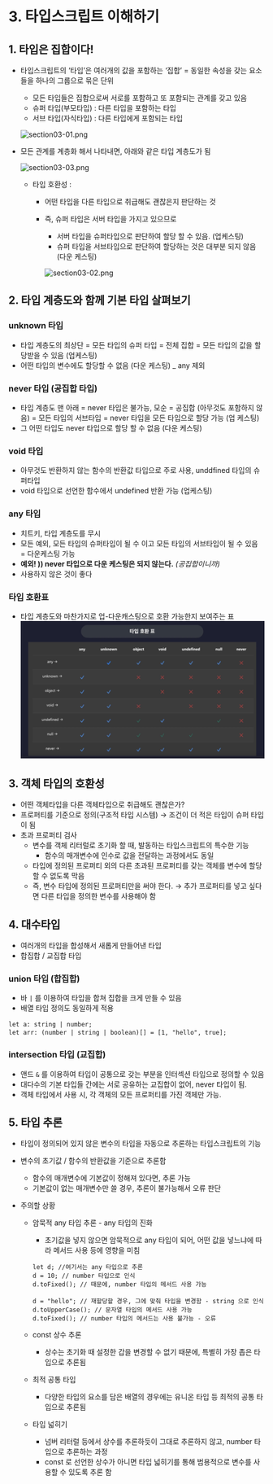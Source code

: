 # 3. 타입스크립트 이해하기

## 1. 타입은 집합이다!

- 타입스크립트의 ‘타입’은 여러개의 값을 포함하는 ‘집합’ = 동일한 속성을 갖는 요소들을 하나의 그룹으로 묶은 단위
    - 모든 타입들은 집합으로써 서로를 포함하고 또 포함되는 관계를 갖고 있음
    - 슈퍼 타입(부모타입) : 다른 타입을 포함하는 타입
    - 서브 타입(자식타입) : 다른 타입에게 포함되는 타입
    
    ![section03-01.png](./imgsection03-01.png)
    
- 모든 관계를 계층화 해서 나타내면, 아래와 같은 타입 계층도가 됨
    
    ![section03-03.png](./imgsection03-03.png)
    
    - 타입 호환성 :
        - 어떤 타입을 다른 타입으로 취급해도 괜찮은지 판단하는 것
        - 즉, 슈퍼 타입은 서버 타입을 가지고 있으므로
            - 서버 타입을 슈퍼타입으로 판단하여 할당 할 수 있음. (업케스팅)
            - 슈퍼 타입을 서브타입으로 판단하여 할당하는 것은 대부분 되지 않음 (다운 케스팅)
            
            ![section03-02.png](./imgsection03-02.png)
            

## 2. 타입 계층도와 함께 기본 타입 살펴보기

### unknown 타입

- 타입 계층도의 최상단 = 모든 타입의 슈퍼 타입 =  전체 집합 = 모든 타입의 값을 할당받을 수 있음 (업케스팅)
- 어떤 타입의 변수에도 할당할 수 없음 (다운 케스팅) _ any 제외

### ****never 타입 (공집합 타입)****

- 타입 계층도 맨 아래 = never 타입은 불가능, 모순 = 공집합 (아무것도 포함하지 않음) = 모든 타입의 서브타입 = never 타입을 모든 타입으로 할당 가능 (업 케스팅)
- 그 어떤 타입도 never 타입으로 할당 할 수 없음 (다운 케스팅)

### void 타입

- 아무것도 반환하지 않는 함수의 반환값 타입으로 주로 사용, unddfined 타입의 슈퍼타입
- void 타입으로 선언한 함수에서 undefined 반환 가능 (업케스팅)

### any 타입

- 치트키, 타입 계층도를 무시
- 모든 예외, 모든 타입의 슈퍼타입이 될 수 이고 모든 타입의 서브타입이 될 수 있음 = 다운케스팅 가능
- **예외! )) never 타입으로 다운 케스팅은 되지 않는다.** *(공집합이니까)*
- 사용하지 않은 것이 좋다

### 타입 호환표

- 타입 계층도와 마찬가지로 업-다운캐스팅으로 호환 가능한지 보여주는 표
![section03-04.png](./img/section03-04.png)

## 3. 객체 타입의 호환성

- 어떤 객체타입을 다른 객체타입으로 취급해도 괜찮은가?
- 프로퍼티를 기준으로 정의(구조적 타입 시스템) → 조건이 더 적은 타입이 슈퍼 타입이 됨
- 초과 프로퍼티 검사
    - 변수를 객체 리터럴로 초기화 할 때, 발동하는 타입스크립트의 특수한 기능
        - 함수의 매개변수에 인수로 값을 전달하는 과정에서도 동일
    - 타입에 정의된 프로퍼티 외의 다른 초과된 프로퍼티를 갖는 객체를 변수에 할당 할 수 없도록 막음
    - 즉, 변수 타입에 정의된 프로퍼티만을 써야 한다. → 추가 프로퍼티를 넣고 싶다면 다른 타입을 정의한 변수를 사용해야 함

## 4. 대수타입

- 여러개의 타입을 합성해서 새롭게 만들어낸 타입
- 합집합 / 교집합 타입

### union 타입 (합집합)

- 바 `|` 를 이용하여 타입을 합쳐 집합을 크게 만들 수 있음
- 배열 타입 정의도 동일하게 적용

```tsx
let a: string | number;
let arr: (number | string | boolean)[] = [1, "hello", true];
```

### intersection 타입 (교집합)

- 앤드 `&` 를 이용하여 타입이 공통으로 갖는 부분을 인터섹션 타입으로 정의할 수 있음
- 대다수의 기본 타입들 간에는 서로 공유하는 교집합이 없어, never 타입이 됨.
- 객체 타입에서 사용 시, 각 객체의 모든 프로퍼티를 가진 객체만 가능.

## 5. 타입 추론

- 타입이 정의되어 있지 않은 변수의 타입을 자동으로 추론하는 타입스크립트의 기능
- 변수의 초기값 / 함수의 반환값을 기준으로 추론함
    - 함수의 매개변수에 기본값이 정해져 있다면, 추론 가능
    - 기본값이 없는 매개변수만 쓸 경우, 추론이 불가능해서 오류 판단

- 주의할 상황
    - 암묵적 any 타입 추론 - any 타입의 진화
        - 초기값을 넣지 않으면 암묵적으로 any 타입이 되어, 어떤 값을 넣느냐에 따라 메서드 사용 등에 영향을 미침
        
        ```tsx
        let d; //여기서는 any 타입으로 추론
        d = 10; // number 타입으로 인식
        d.toFixed(); // 때문에, number 타입의 메서드 사용 가능
        
        d = "hello"; // 재할당할 경우, 그에 맞춰 타입을 변경함 - string 으로 인식
        d.toUpperCase(); // 문자열 타입의 메서드 사용 가능
        d.toFixed(); // number 타입의 메서드는 사용 불가능 - 오류
        ```
        
    - const 상수 추론
        - 상수는 초기화 때 설정한 갑을 변경할 수 없기 때문에, 특별히 가장 좁은 타입으로 추론됨
    - 최적 공통 타입
        - 다양한 타입의 요소를 담은 배열의 경우에는 유니온 타입 등 최적의 공통 타입으로 추론됨
    - 타입 넓히기
        - 넘버 리터럴 등에서 상수를 추론하듯이 그대로 추론하지 않고, number 타입으로 추론하는 과정
        - const 로 선언한 상수가 아니면 타입 넓히기를 통해 범용적으로 변수를 사용할 수 있도록 추론 함